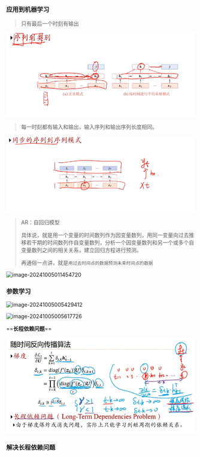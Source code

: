 ### 应用到机器学习

> 只有最后一个时刻有输出

![image-20241005011215712](../../Image/image-20241005011215712.png)

> 每一时刻都有输入和输出，输入序列和输出序列长度相同。

![image-20241005011258503](../../Image/image-20241005011258503.png)

>AR：自回归模型
>
>具体说，就是用一个变量的时间数列作为因变量数列，用同一变量向过去推移若干期的时间数列作自变量数列，分析一个因变量数列和另一个或多个自变量数列之间的相关关系，建立回归方程进行预测。
>
>再通俗一点讲，就是`用过去时间点的数据预测未来时间点的数据`

![image-20241005011454720](C:/Users/19409/AppData/Roaming/Typora/typora-user-images/image-20241005011454720.png)



### 参数学习

![image-20241005005429412](C:/Users/19409/Desktop/MD/Image/image-20241005005429412.png)

![image-20241005005617726](C:/Users/19409/Desktop/MD/Image/image-20241005005617726.png)

==**长程依赖问题**==

![image-20241005010500367](../../Image/image-20241005010500367.png)

### 解决长程依赖问题